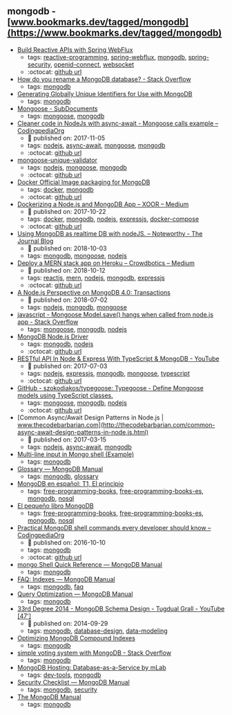 mongodb - [www.bookmarks.dev/tagged/mongodb](https://www.bookmarks.dev/tagged/mongodb) 
---
* [Build Reactive APIs with Spring WebFlux](https://developer.okta.com/blog/2018/09/24/reactive-apis-with-spring-webflux#secure-your-spring-webflux-reactive-api-with-oidc)
    * tags: [reactive-programming](../tags/reactive-programming.md), [spring-webflux](../tags/spring-webflux.md), [mongodb](../tags/mongodb.md), [spring-security](../tags/spring-security.md), [openid-connect](../tags/openid-connect.md), [websocket](../tags/websocket.md)
    * :octocat: [github url](https://github.com/oktadeveloper/okta-spring-webflux-react-example)
* [How do you rename a MongoDB database? - Stack Overflow](https://stackoverflow.com/questions/9201832/how-do-you-rename-a-mongodb-database)
    * tags: [mongodb](../tags/mongodb.md)
* [Generating Globally Unique Identifiers for Use with MongoDB](https://www.mongodb.com/blog/post/generating-globally-unique-identifiers-for-use-with-mongodb)
    * tags: [mongodb](../tags/mongodb.md)
* [Mongoose - SubDocuments](https://mongoosejs.com/docs/subdocs.html)
    * tags: [mongoose](../tags/mongoose.md), [mongodb](../tags/mongodb.md)
* [Cleaner code in NodeJs with async-await - Mongoose calls example – CodingpediaOrg](http://www.codingpedia.org/ama/cleaner-code-in-nodejs-with-async-await-mongoose-calls-example)
    * :calendar: published on: 2017-11-05
    * tags: [nodejs](../tags/nodejs.md), [async-await](../tags/async-await.md), [mongoose](../tags/mongoose.md), [mongodb](../tags/mongodb.md)
    * :octocat: [github url](https://github.com/Codingpedia/codingmarks-api)
* [mongoose-unique-validator](https://github.com/blakehaswell/mongoose-unique-validator)
    * tags: [nodejs](../tags/nodejs.md), [mongoose](../tags/mongoose.md), [mongodb](../tags/mongodb.md)
    * :octocat: [github url](https://github.com/blakehaswell/mongoose-unique-validator)
* [Docker Official Image packaging for MongoDB](https://github.com/docker-library/mongo)
    * tags: [docker](../tags/docker.md), [mongodb](../tags/mongodb.md)
    * :octocat: [github url](https://github.com/docker-library/mongo)
* [Dockerizing a Node.js and MongoDB App – XOOR – Medium](https://medium.com/@xoor/dockerizing-a-node-js-and-mongodb-app-f9d80fdb280e)
    * :calendar: published on: 2017-10-22
    * tags: [docker](../tags/docker.md), [mongodb](../tags/mongodb.md), [nodejs](../tags/nodejs.md), [expressjs](../tags/expressjs.md), [docker-compose](../tags/docker-compose.md)
    * :octocat: [github url](https://github.com/mpayetta/express-node-docker)
* [Using MongoDB as realtime DB with nodeJS. – Noteworthy - The Journal Blog](https://blog.usejournal.com/using-mongodb-as-realtime-db-with-nodejs-c6f52c266750)
    * :calendar: published on: 2018-10-03
    * tags: [mongodb](../tags/mongodb.md), [mongoose](../tags/mongoose.md), [nodejs](../tags/nodejs.md)
* [Deploy a MERN stack app on Heroku – Crowdbotics – Medium](https://medium.com/crowdbotics/deploy-a-mern-stack-app-on-heroku-b0c255744a70)
    * :calendar: published on: 2018-10-12
    * tags: [reactjs](../tags/reactjs.md), [mern](../tags/mern.md), [nodejs](../tags/nodejs.md), [mongodb](../tags/mongodb.md), [expressjs](../tags/expressjs.md)
    * :octocat: [github url](https://github.com/amandeepmittal/deploy-mern-on-heroku)
* [A Node.js Perspective on MongoDB 4.0: Transactions](http://thecodebarbarian.com/a-node-js-perspective-on-mongodb-4-transactions.html)
    * :calendar: published on: 2018-07-02
    * tags: [nodejs](../tags/nodejs.md), [mongodb](../tags/mongodb.md), [mongoose](../tags/mongoose.md)
* [javascript - Mongoose Model.save() hangs when called from node.js app - Stack Overflow](https://stackoverflow.com/questions/12030371/mongoose-model-save-hangs-when-called-from-node-js-app)
    * tags: [mongoose](../tags/mongoose.md), [mongodb](../tags/mongodb.md), [nodejs](../tags/nodejs.md)
* [MongoDB Node.js Driver](http://mongodb.github.io/node-mongodb-native/)
    * tags: [mongodb](../tags/mongodb.md), [nodejs](../tags/nodejs.md)
    * :octocat: [github url](https://github.com/mongodb/node-mongodb-native/)
* [RESTful API In Node & Express With TypeScript & MongoDB - YouTube](https://www.youtube.com/watch?v=XqbBv1i9Yhc)
    * :calendar: published on: 2017-07-03
    * tags: [nodejs](../tags/nodejs.md), [expressjs](../tags/expressjs.md), [mongodb](../tags/mongodb.md), [mongoose](../tags/mongoose.md), [typescript](../tags/typescript.md)
    * :octocat: [github url](https://github.com/iamclaytonray/tes)
* [GitHub - szokodiakos/typegoose: Typegoose - Define Mongoose models using TypeScript classes.](https://github.com/szokodiakos/typegoose)
    * tags: [mongoose](../tags/mongoose.md), [mongodb](../tags/mongodb.md), [nodejs](../tags/nodejs.md)
    * :octocat: [github url](https://github.com/szokodiakos/typegoose)
* [Common Async/Await Design Patterns in Node.js | www.thecodebarbarian.com](http://thecodebarbarian.com/common-async-await-design-patterns-in-node.js.html)
    * :calendar: published on: 2017-03-15
    * tags: [nodejs](../tags/nodejs.md), [async-await](../tags/async-await.md), [mongodb](../tags/mongodb.md)
* [Multi-line input in Mongo shell (Example)](https://coderwall.com/p/rmbswq/multi-line-input-in-mongo-shell)
    * tags: [mongodb](../tags/mongodb.md)
* [Glossary — MongoDB Manual](https://docs.mongodb.com/manual/reference/glossary/)
    * tags: [mongodb](../tags/mongodb.md), [glossary](../tags/glossary.md)
* [MongoDB en español: T1, El principio](https://github.com/yograterol/ebook-mongodb-basico)
    * tags: [free-programming-books](../tags/free-programming-books.md), [free-programming-books-es](../tags/free-programming-books-es.md), [mongodb](../tags/mongodb.md), [nosql](../tags/nosql.md)
* [El pequeño libro MongoDB](https://github.com/uokesita/the-little-mongodb-book)
    * tags: [free-programming-books](../tags/free-programming-books.md), [free-programming-books-es](../tags/free-programming-books-es.md), [mongodb](../tags/mongodb.md), [nosql](../tags/nosql.md)
* [Practical MongoDB shell commands every developer should know – CodingpediaOrg](http://www.codingpedia.org/ama/practical-mongodb-shell-commands-every-developer-should-know)
    * :calendar: published on: 2016-10-10
    * tags: [mongodb](../tags/mongodb.md)
    * :octocat: [github url](https://github.com/Codingpedia/codingmarks-api)
* [mongo Shell Quick Reference — MongoDB Manual](https://docs.mongodb.com/manual/reference/mongo-shell/)
    * tags: [mongodb](../tags/mongodb.md)
* [FAQ: Indexes — MongoDB Manual](https://docs.mongodb.com/manual/faq/indexes/)
    * tags: [mongodb](../tags/mongodb.md), [faq](../tags/faq.md)
* [Query Optimization — MongoDB Manual](https://docs.mongodb.com/manual/core/query-optimization/)
    * tags: [mongodb](../tags/mongodb.md)
* [33rd Degree 2014 - MongoDB Schema Design - Tugdual Grall - YouTube [47']](https://www.youtube.com/watch?v=csKBT8zkRf0)
    * :calendar: published on: 2014-09-29
    * tags: [mongodb](../tags/mongodb.md), [database-design](../tags/database-design.md), [data-modeling](../tags/data-modeling.md)
* [Optimizing MongoDB Compound Indexes](https://emptysqua.re/blog/optimizing-mongodb-compound-indexes/)
    * tags: [mongodb](../tags/mongodb.md)
* [simple voting system with MongoDB - Stack Overflow](http://stackoverflow.com/questions/12339233/simple-voting-system-with-mongodb)
    * tags: [mongodb](../tags/mongodb.md)
* [MongoDB Hosting: Database-as-a-Service by mLab](https://mlab.com/)
    * tags: [dev-tools](../tags/dev-tools.md), [mongodb](../tags/mongodb.md)
* [Security Checklist — MongoDB Manual](https://docs.mongodb.com/manual/administration/security-checklist/)
    * tags: [mongodb](../tags/mongodb.md), [security](../tags/security.md)
* [The MongoDB Manual](https://docs.mongodb.com/manual/)
    * tags: [mongodb](../tags/mongodb.md)
